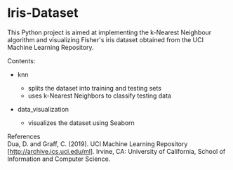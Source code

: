 # Iris-Dataset
This Python project is aimed at implementing the k-Nearest Neighbour algorithm and visualizing Fisher's iris dataset obtained from the 
UCI Machine Learning Repository.

Contents:
* knn
  * splits the dataset into training and testing sets
  * uses k-Nearest Neighbors to classify testing data
  
* data_visualization
  * visualizes the dataset using Seaborn

References\
Dua, D. and Graff, C. (2019). UCI Machine Learning Repository [http://archive.ics.uci.edu/ml]. Irvine, CA: University of California, School of Information and Computer Science.

